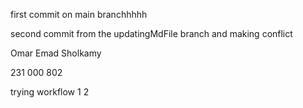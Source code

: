 first commit on main branchhhhh

second commit from the updatingMdFile branch and making conflict 


Omar Emad Sholkamy 

231 000 802 


trying workflow  1  2